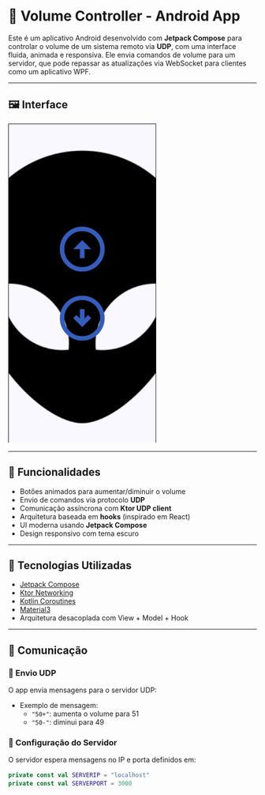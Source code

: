 # 📱 Volume Controller - Android App

Este é um aplicativo Android desenvolvido com **Jetpack Compose** para controlar o volume de um sistema remoto via **UDP**, com uma interface fluida, animada e responsiva. Ele envia comandos de volume para um servidor, que pode repassar as atualizações via WebSocket para clientes como um aplicativo WPF.

---

## 🖼️ Interface

<img src="images/image.png" alt="Screenshot" width="300" />

---

## 🔧 Funcionalidades

- Botões animados para aumentar/diminuir o volume
- Envio de comandos via protocolo **UDP**
- Comunicação assíncrona com **Ktor UDP client**
- Arquitetura baseada em **hooks** (inspirado em React)
- UI moderna usando **Jetpack Compose**
- Design responsivo com tema escuro

---

## 🚀 Tecnologias Utilizadas

- [Jetpack Compose](https://developer.android.com/jetpack/compose)
- [Ktor Networking](https://ktor.io/)
- [Kotlin Coroutines](https://kotlinlang.org/docs/coroutines-overview.html)
- [Material3](https://m3.material.io/)
- Arquitetura desacoplada com View + Model + Hook

---

## 📡 Comunicação

### 🔸 Envio UDP

O app envia mensagens para o servidor UDP:

- Exemplo de mensagem:
  - `"50+"`: aumenta o volume para 51
  - `"50-"`: diminui para 49

### 🔹 Configuração do Servidor

O servidor espera mensagens no IP e porta definidos em:

```kotlin
private const val SERVERIP = "localhost"
private const val SERVERPORT = 3000
```
